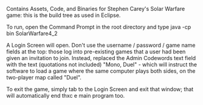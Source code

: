 Contains Assets, Code, and Binaries for Stephen Carey's Solar Warfare game: this is the build tree as used in Eclipse.

To run, open the Command Prompt in the root directory and type java -cp bin SolarWarfare4_2

A Login Screen will open. Don't use the username / password / game name fields at the top: those log into pre-existing games that a user had been given an invitation to join. Instead, replaced the Admin Codewords text field with the text (quotations not included) "Mono, Duel" - which will instruct the software to load a game where the same computer plays both sides, on the two-player map called "Duel".

To exit the game, simply tab to the Login Screen and exit that window; that will automatically end thxc  e main program too.
